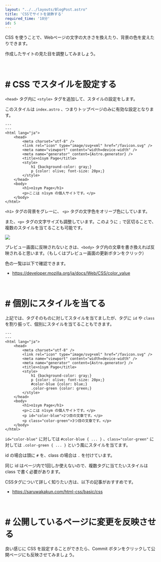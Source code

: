 ```yaml
---
layout: "../../layouts/BlogPost.astro"
title: 'CSSでサイトを装飾する'
required_time: '10分'
id: 5
---
```


CSS を使うことで、Webページの文字の大きさを換えたり、背景の色を変えたりできます。

作成したサイトの見た目を調整してみましょう。

<br>

# # CSS でスタイルを設定する

`<head>` タグ内に `<style>` タグを追加して、スタイルの設定をします。

このスタイルは `index.astro` 、つまりトップページのみに有効な設定となります。

~~~astro
---
---
<html lang="ja">
	<head>
		<meta charset="utf-8" />
		<link rel="icon" type="image/svg+xml" href="/favicon.svg" />
		<meta name="viewport" content="width=device-width" />
		<meta name="generator" content={Astro.generator} />
		<title>n1sym Page</title>
		<style>
			h1 {background-color: gray;}
			p {color: olive; font-size: 20px;}
		</style>
	</head>
	<body>
		<h1>n1sym Page</h1>
		<p>ここは n1sym の個人サイトです。</p>
	</body>
</html>
~~~

`<h1>` タグの背景をグレーに、 `<p>` タグの文字色をオリーブ色にしています。

また、`<p>` タグの文字サイズも調整しています。このように `;` で区切ることで、複数のスタイルを当てることも可能です。

![](/image/post-5/style.png)

プレビュー画面に反映されないときは、`<body>` タグ内の文章を書き換えれば反映されると思います。（もしくはプレビュー画面の更新ボタンをクリック）

色の一覧は以下で確認できます。

- https://developer.mozilla.org/ja/docs/Web/CSS/color_value

<br>

# # 個別にスタイルを当てる

上記では、タグそのものに対してスタイルを当てましたが、タグに `id` や `class` を割り振って、個別にスタイルを当てることもできます。

~~~astro
---
---
<html lang="ja">
	<head>
		<meta charset="utf-8" />
		<link rel="icon" type="image/svg+xml" href="/favicon.svg" />
		<meta name="viewport" content="width=device-width" />
		<meta name="generator" content={Astro.generator} />
		<title>n1sym Page</title>
		<style>
			h1 {background-color: gray;}
			p {color: olive; font-size: 20px;}
			#color-blue {color: blue;}
			.color-green {color: green;}
		</style>
	</head>
	<body>
		<h1>n1sym Page</h1>
		<p>ここは n1sym の個人サイトです。</p>
		<p id="color-blue">2つ目の文章です。</p>
		<p class="color-green">3つ目の文章です。</p>
	</body>
</html>
~~~

`id="color-blue"` に対しては `#color-blue { ... }` 、`class="color-green"` に対しては `.color-green { ... }` という風にスタイルを当てます。

id の場合は頭に `#` を、class の場合は `.` を付けています。

同じ id はページ内で1回しか使えないので、複数タグに当てたいスタイルは class で書く必要があります。

CSSタグについて詳しく知りたい方は、以下の記事がおすすめです。

- https://saruwakakun.com/html-css/basic/css

<br>

# # 公開しているページに変更を反映させる

良い感じに CSS を設定することができたら、Commit ボタンをクリックして公開ページにも反映させてみましょう。